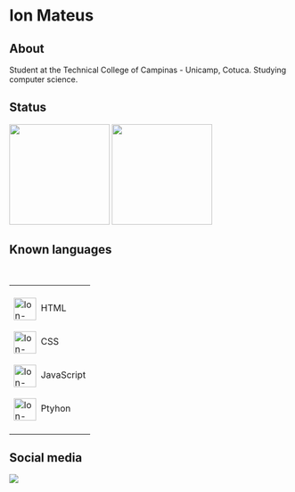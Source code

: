 <!--        
      
<div> 
  <a href="https://www.youtube.com/channel/NOME" target="_blank"><img src="https://img.shields.io/badge/YouTube-FF0000?style=for-the-badge&logo=youtube&logoColor=white" target="_blank"></a>

  <a href="https://instagram.com/NOME" target="_blank"><img src="https://img.shields.io/badge/-Instagram-%23E4405F?style=for-the-badge&logo=instagram&logoColor=white" target="_blank"></a>

 	<a href="https://www.twitch.tv/NOME" target="_blank"><img src="https://img.shields.io/badge/Twitch-9146FF?style=for-the-badge&logo=twitch&logoColor=white" target="_blank"></a>

 <a href="https://discord.gg/LINK" target="_blank"><img src="https://img.shields.io/badge/Discord-7289DA?style=for-the-badge&logo=discord&logoColor=white" target="_blank"></a> 

  <a href = "mailto:EMAIL@gmail.com"><img src="https://img.shields.io/badge/-Gmail-%23333?style=for-the-badge&logo=gmail&logoColor=white" target="_blank"></a>

  <a href="https://www.linkedin.com/in/NOMELINKEDIM" target="_blank"><img src="https://img.shields.io/badge/-LinkedIn-%230077B5?style=for-the-badge&logo=linkedin&logoColor=white" target="_blank"></a> 
  
</div>

-->


<h1>Ion Mateus</h1>

## About

Student at the Technical College of Campinas - Unicamp, Cotuca. Studying computer science.

## Status

<div>
  <a href="https://github.com/ionmateus"></a>
  <img height="180em" src="https://github-readme-stats.vercel.app/api?username=ionmateus&show_icons=true&theme=tokyonight&include_all_commits=true&count_private=true"/>
  <img height="180em" src="https://github-readme-stats.vercel.app/api/top-langs/?username=ionmateus&layout=compact&langs_count=16&theme=tokyonight"/>
</div>


## Known languages

<div style="display: inline_block"><br>
  <table>
  <td> <br> 
        
  <img height="40" width="40" alt="Ion-HTML" align="center" src="https://cdn.jsdelivr.net/gh/devicons/devicon/icons/html5/html5-original.svg" /> 
   &nbspHTML
  <br><br>
        
  <img height="40" width="40" alt="Ion-CSS" align="center" src="https://cdn.jsdelivr.net/gh/devicons/devicon/icons/css3/css3-original.svg" />
  &nbspCSS
  <br><br>
        
  <img height="40" width="40" alt="Ion-JS" align="center" src="https://cdn.jsdelivr.net/gh/devicons/devicon/icons/javascript/javascript-original.svg" /> 
  &nbspJavaScript     
  <br><br> 
        
  <img height="40" width="40" alt="Ion-Python" align="center" src="https://cdn.jsdelivr.net/gh/devicons/devicon/icons/python/python-original.svg" />
  &nbspPtyhon 
  <br><br> 


        
  </td>     
  </table>
</div>



## Social media
<a href="https://instagram.com/ion_mateus_" target="_blank"><img src="https://img.shields.io/badge/-Instagram-%23E4405F?style=for-the-badge&logo=instagram&logoColor=white" target="_blank"></a>


